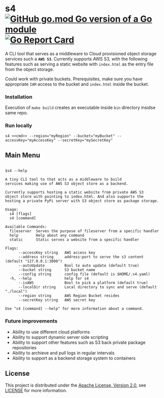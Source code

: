 # s4 [![GitHub go.mod Go version of a Go module](https://img.shields.io/github/go-mod/go-version/gomods/athens.svg)](https://github.com/gomods/athens) [![Go Report Card](https://goreportcard.com/badge/github.com/tejabeta/s4)](https://goreportcard.com/report/github.com/tejabeta/s4)

A CLI tool that serves as a middleware to Cloud provisioned object storage services such a **`AWS S3`**. Currently supports AWS S3, with the following features such as serving a static website with `index.html` as the entry file from the object storage.

Could work with private buckets. Prerequisites, make sure you have appropriate `IAM` access to the bucket and `index.html` inside the bucket.

### Installation

Execution of `make build` creates an executable inside `bin` directory insidse same repo.

### Run locally

`s4 <<cmd>> --region="myRegion" --bucket="myBucket" --accessKey="myAccessKey" --secretKey="mySecretKey"`

## Main Menu

```

$s4 --help

A tiny CLI tool to that acts as a middleware to build
services making use of AWS S3 object store as a backend. 

Currently supports hosting a static website from private AWS S3
object store with pointing to index.html. And also supports the
hosting a private PyPi server with S3 object store as package storage.

Usage:
  s4 [flags]
  s4 [command]

Available Commands:
  fileserver  Serves the purpose of fileserver from a specific handler
  help        Help about any command
  static      Static serves a website from a specific handler

Flags:
      --accessKey string   AWS access key
      --address string     address:port to serve the s3 content (default "127.0.0.1:3000")
      --autoUpdate         Bool to auto update (default true)
      --bucket string      S3 bucket name
      --config string      config file (default is $HOME/.s4.yaml)
  -h, --help               help for s4
      --isAWS              Bool to pick a platform (default true)
      --localDir string    Local directory to sync and serve (default "./local")
      --region string      AWS Region Bucket resides
      --secretKey string   AWS secret key

Use "s4 [command] --help" for more information about a command.

```

### Future improvements
- Ability to use different cloud platforms
- Ability to support dynamic server side scripting
- Ability to support other features such as S3 back private package repositories
- Ability to archieve and pull logs in regular intervals
- Ability to support as a backend storage system to containers

## License
This project is distributed under the [Apache License, Version 2.0](http://www.apache.org/licenses/LICENSE-2.0), see [LICENSE](./LICENSE) for more information.